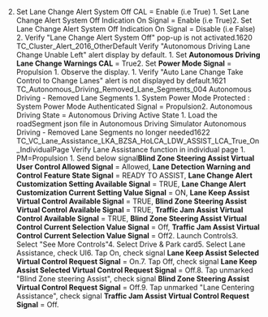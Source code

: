 2. Set Lane Change Alert System Off CAL = Enable (i.e True) 1. Set Lane Change Alert System Off Indication On Signal = Enable (i.e True)2. Set Lane Change Alert System Off Indication On Signal = Disable (i.e False) 2. Verify "Lane Change Alert System Off" pop-up is not activated.1620 TC_Cluster_Alert_2016_OtherDefault Verify "Autonomous Driving Lane Change Unable Left" alert display by default. 1. Set **Autonomous Driving Lane Change Warnings CAL** = True2. Set **Power Mode Signal** = Propulsion 1. Observe the display. 1. Verify "Auto Lane Change Take Control to Change Lanes" alert is not displayed by default.1621 TC_Autonomous_Driving_Removed_Lane_Segments_004 Autonomous Driving - Removed Lane Segments 1. System Power Mode Protected : System Power Mode Authenticated Signal = Propulsion2. Autonomous Driving State = Autonomous Driving Active State 1. Load the roadSegment json file in Autonomous Driving Simulator Autonomous Driving - Removed Lane Segments no longer needed1622 TC_VC_Lane_Assistance_LKA_BZSA_HoLCA_LDW_ASSIST_LCA_True_On_IndividualPage Verify Lane Assistance function in individual page 1. PM=Propulsion 1. Send below signal**Blind Zone Steering Assist Virtual User Control Allowed Signal** = Allowed, **Lane Detection Warning and Control Feature State Signal** = READY TO ASSIST, **Lane Change Alert Customization Setting Available Signal** = TRUE, **Lane Change Alert Customization Current Setting Value Signal** = ON, **Lane Keep Assist Virtual Control Available Signal** = TRUE, **Blind Zone Steering Assist Virtual Control Available Signal** = TRUE, **Traffic Jam Assist Virtual Control Available Signal** = TRUE, **Blind Zone Steering Assist Virtual Control Current Selection Value Signal** = Off, **Traffic Jam Assist Virtual Control Current Selection Value Signal** = Off2. Launch Controls3. Select "See More Controls"4. Select Drive & Park card5. Select Lane Assistance, check UI6. Tap On, check signal **Lane Keep Assist Selected Virtual Control Request Signal** = On.7. Tap Off, check signal **Lane Keep Assist Selected Virtual Control Request Signal** = Off.8. Tap unmarked "Blind Zone steering Assist", check signal **Blind Zone Steering Assist Virtual Control Request Signal** = Off.9. Tap unmarked "Lane Centering Assistance", check signal **Traffic Jam Assist Virtual Control Request Signal** = Off.